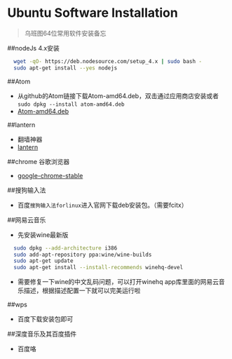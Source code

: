 Ubuntu Software Installation
================
> 乌班图64位常用软件安装备忘


##nodeJs 4.x安装
```bash
  wget -qO- https://deb.nodesource.com/setup_4.x | sudo bash -
  sudo apt-get install --yes nodejs
```

##Atom
* 从github的Atom链接下载Atom-amd64.deb，双击通过应用商店安装或者`sudo dpkg --install atom-amd64.deb`
* [Atom-amd64.deb](https://github-cloud.s3.amazonaws.com/releases/3228505/c9914f64-016c-11e6-9685-b660b0dc6b4e.deb?X-Amz-Algorithm=AWS4-HMAC-SHA256&X-Amz-Credential=AKIAISTNZFOVBIJMK3TQ%2F20160414%2Fus-east-1%2Fs3%2Faws4_request&X-Amz-Date=20160414T090923Z&X-Amz-Expires=300&X-Amz-Signature=52e8ee14d5a01bb1c29e050e6c5fa5003e8759a77f52ab780aadc07e51e4f93a&X-Amz-SignedHeaders=host&actor_id=11712343&response-content-disposition=attachment%3B%20filename%3Datom-amd64.deb&response-content-type=application%2Foctet-stream)

##lantern
* 翻墙神器
* [lantern](https://raw.githubusercontent.com/getlantern/lantern-binaries/master/lantern-installer-beta-64-bit.deb)

##chrome 谷歌浏览器
* [google-chrome-stable](https://dl.google.com/linux/direct/google-chrome-stable_current_amd64.deb)

##搜狗输入法
* 百度`搜狗输入法forlinux`进入官网下载deb安装包。（需要fcitx）

##网易云音乐
* 先安装wine最新版
```bash
  sudo dpkg --add-architecture i386
  sudo add-apt-repository ppa:wine/wine-builds
  sudo apt-get update
  sudo apt-get install --install-recommends winehq-devel
```
* 需要修复一下wine的中文乱码问题，可以打开winehq app库里面的网易云音乐描述，根据描述配置一下就可以完美运行啦

##wps
* 百度下载安装包即可

##深度音乐及其百度插件
* 百度咯
